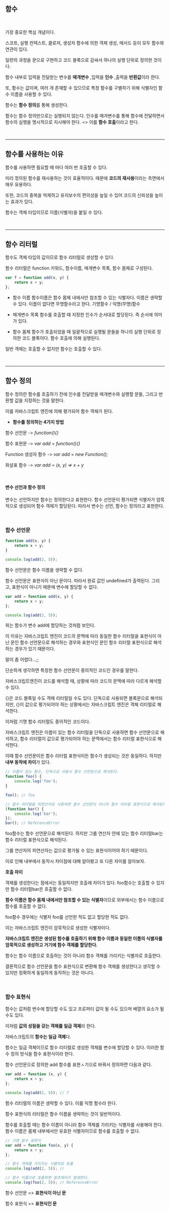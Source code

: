 <!-- @format -->

## **함수**

<br/>

가장 중요한 핵심 개념이다.

스코프, 실행 컨텍스트, 클로저, 생성자 함수에 의한 객체 생성, 메서드 등이 모두 함수와 연관이 있다.

일련의 과정을 문으로 구현하고 코드 블록으로 감싸서 하나의 실행 단위로 정의한 것이다.

함수 내부로 입력을 전달받는 변수를 **매개변수** ,입력을 **인수** ,출력을 **반환값**이라 한다.

또, 함수는 값이며, 여러 개 존재할 수 있으므로 특정 함수를 구별하기 위해 식별자인 함수 이름을 사용할 수 있다.

함수는 **함수 정의**를 통해 생성한다.

함수는 함수 정의만으로는 실행되지 않는다. 인수를 매겨변수를 통해 함수에 전달하면서 함수의 실행을 명시적으로 지시해야 한다. => 이를 **함수 호출**이라고 한다.

<br/>

---

## **함수를 사용하는 이유**

함수를 사용하면 필요할 때 마다 여러 번 호출할 수 있다.

미리 정의된 함수를 재사용하는 것이 효율적이다. 때문에 **코드의 재사용**이라는 측면에서 매우 유용하다.

또한, 코드의 중복을 억제하고 유지보수의 편의성을 높일 수 있어 코드의 신뢰성을 높이는 효과가 있다.

함수는 객체 타입이므로 이름(식별자)을 붙일 수 있다.

<br/>

---

## **함수 리터럴**

함수도 객체 타입의 값이므로 함수 리터럴로 생성할 수 있다.

함수 리터럴은 function 키워드, 함수이름, 매개변수 목록, 함수 몸체로 구성된다.

```js
var f = function add(x, y) {
	return x + y;
};
```

- 함수 이름
  함수이름은 함수 몸체 내에서만 참조할 수 있는 식별자다.
  이름은 생략할 수 있다. 이름이 없다면 무명함수라고 한다.
  기명함수 / 익명(무명)함수

- 매개변수 목록
  함수를 호출할 때 지정한 인수가 순서대로 할당된다. 즉 순서에 의미가 있다.

- 함수 몸체
  함수가 호출되었을 때 일괄적으로 실행될 문들을 하나의 실행 단위로 정의한 코드 블록이다.
  함수 호출에 의해 실행된다.

일반 객체는 호출할 수 없지만 함수는 호출할 수 있다.

<br/>

---

## **함수 정의**

함수 정의란 함수를 호출하기 전에 인수를 전달받을 매개변수와 실행할 문들, 그리고 반환할 값을 지정하는 것을 말한다.

이를 자바스크립트 엔진에 의해 평가되어 함수 객체가 된다.

- **함수를 정의하는 4가지 방법**

함수 선언문 -> _function(){}_

함수 표현문 -> _var add = function(){}_

Function 생성자 함수 -> _var add = new Function();_

화살표 함수 -> _var add = (x, y) => x + y_

<br/>

#### **변수 선언과 함수 정의**

변수는 선언하지만 함수는 정의한다고 표현한다.
함수 선언문이 평가되면 식별자가 암묵적으로 생성되어 함수 객체가 할당된다. 따라서 변수는 선언, 함수는 정의라고 표현한다.

<br/>

### **함수 선언문**

```js
function add(x, y) {
	return x + y;
}

console.log(add(2, 5));
```

함수 선언문은 함수 이름을 생략할 수 없다.

함수 선언문은 표현식이 아닌 문이다. 따라서 완료 값인 undefined가 출력된다.
그리고, 표현식이 아니기 때문에 변수에 할당할 수 없다.

```js
var add = function add(x, y) {
	return x + y;
};

console.log(add(2, 5));
```

위는 함수가 변수 add에 할당하는 것처럼 보인다.

이 이유는 자바스크립트 엔진이 코드의 문맥에 따라 동일한 함수 리터럴을 표현식이 아닌 문인 함수 선언문으로 해석하는 경우와 표현식인 문인 함수 리터럴 표현식으로 해석하는 경우가 있기 때문이다.

말이 좀 어렵다...;;

단순하게 생각하면 특정한 함수 선언문이 중의적인 코드인 경우를 말한다.

자바스크립트엔진이 코드를 해석할 때, 상황에 따라 코드의 문맥에 따라 다르게 해석할 수 있다.

{}은 코드 블록일 수도 객체 리터럴일 수도 있다.
단독으로 사용되면 블록문으로 해석되지만, {}이 값으로 평가되어야 하는 상황에서는 자바스크립트 엔진은 객체 리터럴로 해석한다.

이처럼 기명 함수 리터럴도 중의적인 코드이다.

자바스크립트 엔진은 이름이 있는 함수 리터럴을 단독으로 사용하면 함수 선언문으로 해석하고, 함수 리터럴이 값으로 평가되어야 하는 문맥에서는 함수 리터럴 표현식으로 해석한다.

이때 함수 선언문이든 함수 리터럴 표현식이든 함수가 생성되는 것은 동일하다.
하지만 **내부 동작에 차이**가 있다.

```js
// 이름이 있는 함수, 단독으로 사용시 함수 선언문으로 해석된다.
function foo() {
	console.log('foo');
}

foo(); // foo

// 함수 리터럴을 피연산자로 사용하면 함수 선언문이 아니라 함수 리터럴 표현식으로 해석된다.
(function bar() {
	console.log('bar');
});
bar(); // ReferenceError
```

foo함수는 함수 선언문으로 해석된다. 하지만 그룹 연산자 안에 있는 함수 리터럴bar는 함수 리터럴 표현식으로 해석된다.

그룹 연산자의 피연산자는 값으로 평가될 수 있는 표현식이어야 하기 때문이다.

이로 인해 내부에서 동작시 차이점에 대해 알아봤고 또 다른 차이를 알아보자.

**호출 차이**

객체를 생성한다는 점에서는 동일하지만 호출에 차이가 있다.
foo함수는 호출할 수 있지만 함수 리터럴bar은 호출할 수 없다.

**함수 이름은 함수 몸체 내에서만 참조할 수 있는 식별자**이므로 외부에서는 함수 이름으로 함수를 호출할 수 없다.

foo함수 경우에는 식별자 foo를 선언한 적도 없고 할당한 적도 없다.

이는 자바스크립트 엔진이 암묵적으로 생성한 식별자이다.

**자바스크립트 엔진은 생성된 함수를 호출하기 위해 함수 이름과 동일한 이름의 식별자를 암묵적으로 생성하고 거기에 함수 객체를 할당한다.**

함수는 함수 이름으로 호출하는 것이 아니라 함수 객체를 가리키는 식별자로 호출한다.

결론적으로 함수 선언문을 함수 표현식으로 변환해 함수 객체를 생성한다고 생각할 수 있지만 정확하게 동일하게 동작하는 것은 아니다.

<br/>

### **함수 표현식**

함수는 값처럼 변수에 할당할 수도 있고 프로퍼티 값이 될 수도 있으며 배열의 요소가 될 수도 있다.

이처럼 **값의 성질을 갖는 객체를 일급 객체**라 한다.

자바스크립트의 **함수는 일급 객체**다.

함수는 일급 객체이므로 함수 리터럴로 생성한 객체를 변수에 할당할 수 있다.
이러한 함수 정의 방식을 함수 표현식이라 한다.

함수 선언문으로 정의한 add 함수를 표현ㅅ기으로 바꿔서 정의하면 다음과 같다.

```js
var add = function (x, y) {
	return x + y;
};

console.log(add(2, 5)); // 7
```

함수 리터럴의 이름은 생략할 수 있다. 이를 익명 함수라 한다.

함수 표현식의 리터럴은 함수 이름을 생략하는 것이 일반적이다.

함수를 호출할 때는 함수 이름이 아니라 함수 객체를 가리키는 식별자를 사용해야 한다. 함수 이름은 몸체 내부에서만 유효한 식별자이므로 함수를 호출할 수 없다.

```js
// 기명 함수 표현식
var add = function foo(x, y) {
	return x + y;
};

// 함수 객체를 가리키는 식별자로 호출
console.log(add(2, 5)); //

// 함수 이름으로 호출하면 참조에러가 발생한다.
console.log(foo(2, 5)); // ReferenceError
```

함수 선언문 => **표현식이 아닌 문**

함수 표현식 => **표현식인 문**
